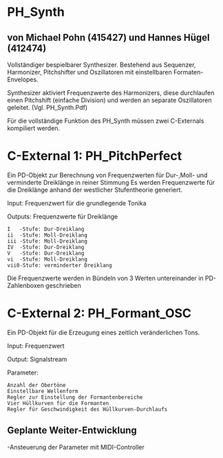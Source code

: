 # PH_Synth   
## von Michael Pohn (415427) und Hannes Hügel (412474)
Vollständiger bespielbarer Synthesizer. Bestehend aus Sequenzer, Harmonizer, Pitchshifter und Oszillatoren mit einstellbaren Formaten-Envelopes.

Synthesizer aktiviert Frequenzwerte des Harmonizers, diese durchlaufen einen Pitchshift (einfache Division) und werden an separate Oszillatoren geleitet.
(Vgl. PH_Synth.Pdf)

Für die vollständige Funktion des PH_Synth müssen zwei C-Externals kompiliert werden.

# C-External 1: PH_PitchPerfect
  Ein PD-Objekt zur Berechnung von Frequenzwerten für Dur-,Moll- und verminderte Dreiklänge in reiner Stimmung
  Es werden Frequenzwerte für die Dreiklänge anhand der westlicher Stufentheorie generiert.
  
  Input: Frequenzwert für die grundlegende Tonika
  
  Outputs: Frequenzwerte für Dreiklänge
  
    I   -Stufe: Dur-Dreiklang
    ii  -Stufe: Moll-Dreiklang
    iii -Stufe: Moll-Dreiklang
    IV  -Stufe: Dur-Dreiklang
    V   -Stufe: Dur-Dreiklang
    vi  -Stufe: Moll-Dreiklang
    vii0-Stufe: verminderter Dreiklang
  
  Die Frequenzwerte werden in Bündeln von 3 Werten untereinander in PD-Zahlenboxen geschrieben
  
# C-External 2: PH_Formant_OSC

Ein PD-Objekt für die Erzeugung eines zeitlich veränderlichen Tons.

Input: Frequenzwert

Output: Signalstream

  Parameter:
  
    Anzahl der Obertöne 
    Einstellbare Wellenform
    Regler zur Einstellung der Formantenbereiche
    Vier Hüllkurven für die Formanten
    Regler für Geschwindigkeit des Hüllkurven-Durchlaufs
      
## Geplante Weiter-Entwicklung
-Ansteuerung der Parameter mit MIDI-Controller

